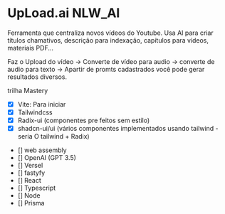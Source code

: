 # UpLoad.ai NLW_AI

Ferramenta que centraliza novos vídeos do Youtube. Usa AI para criar títulos chamativos, descrição para indexação, capítulos para vídeos, materiais PDF...

Faz o Upload do vídeo -> Converte de vídeo para audio -> converte de audio para texto -> Apartir de promts cadastrados você pode gerar resultados diversos.


trilha Mastery

- [x] Vite: Para iniciar
- [x] Tailwindcss
- [x] Radix-ui (componentes pre feitos sem estilo)
- [x] shadcn-ui/ui (vários componentes implementados usando tailwind - seria O tailwind + Radix)
- [] web assembly
- [] OpenAI (GPT 3.5)
- [] Versel
- [] fastyfy
- [] React
- [] Typescript
- [] Node
- [] Prisma


<!--
AI: temperatura - Quanto maior a temperatura a AI fica mais criativa com mais chances de erro

pnpm -> é a mesma coisa de npm. Mas ele otimiza o espaço ocupado pela máquina. PNPM as dependencias são compatilhadas pelos projetos a partir de uma referência.

pnpm create vite
    nome: upload-ai-web
    React typescript


Não é bom usar export default: O problema é que usando export default não dá nome para as coisas e só pode ter um por arquivo.


No guia de instalação do shadcn-ui/ui já instala o tailwind e radix

    pnpm add -D tailwindcss postcss autoprefixer

    npx tailwindcss init -p


editar tsconfig.json
dentro de compilier opition 
/* Paths */
"baseUrl": ".",
"paths": {
  "@/*": ["./src/*"]
}
Isso vai fazer com que qualquer import que você fizer que começa com @ vai começar da pasta source

Update vite.config.ts

pnpm i -D @types/node

biblioteca que permite fazer a importações das apis internas do node dentro do arquivo de configuração do vite

Adicionar o código no vite.config.ts

import path from "path"
import react from "@vitejs/plugin-react"
import { defineConfig } from "vite"
 
export default defineConfig({
  plugins: [react()],
  resolve: {
    alias: {
      "@": path.resolve(__dirname, "./src"),
    },
  },
})

pnpm dlx shadcn-ui@latest init

selecione type script
estilo new york (componente mais flat)
tonalidade de cinza: zinc - cinza totalmente cinza
onde tá o css global: src/index.css
yes
tailwind.config.js
@/components
@/lib/utils (onde vai colocar algumas funções utilitárias da biblioteca)
no (como não estamos usando o NEXT)

testar se está funcionando
Usar o comando para adicionar componentes do shadcn-ui na biblioteca:

pnpm dlx shadcn-ui@latest add button


A vantagem do shadcn-ui é a capacidade de personaliza os componentes pois são totalmente copiados para dentro da biblioteca
-->
